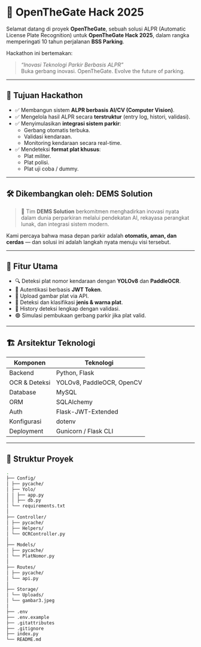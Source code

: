 # 🚗 OpenTheGate Hack 2025

Selamat datang di proyek **OpenTheGate**, sebuah solusi ALPR (Automatic License Plate Recognition) untuk **OpenTheGate Hack 2025**, dalam rangka memperingati 10 tahun perjalanan **BSS Parking**.

Hackathon ini bertemakan:

> _“Inovasi Teknologi Parkir Berbasis ALPR”_  
> Buka gerbang inovasi. OpenTheGate. Evolve the future of parking.

---

## 🎯 Tujuan Hackathon

- ✅ Membangun sistem **ALPR berbasis AI/CV (Computer Vision)**.
- ✅ Mengelola hasil ALPR secara **terstruktur** (entry log, histori, validasi).
- ✅ Menyimulasikan **integrasi sistem parkir**:
  - Gerbang otomatis terbuka.
  - Validasi kendaraan.
  - Monitoring kendaraan secara real-time.
- ✅ Mendeteksi **format plat khusus**:
  - Plat militer.
  - Plat polisi.
  - Plat uji coba / dummy.

---

## 🛠️ Dikembangkan oleh: **DEMS Solution**

> 🔧 Tim **DEMS Solution** berkomitmen menghadirkan inovasi nyata dalam dunia perparkiran melalui pendekatan AI, rekayasa perangkat lunak, dan integrasi sistem modern.

Kami percaya bahwa masa depan parkir adalah **otomatis, aman, dan cerdas** — dan solusi ini adalah langkah nyata menuju visi tersebut.

---

## 🚀 Fitur Utama

- 🔍 Deteksi plat nomor kendaraan dengan **YOLOv8** dan **PaddleOCR**.
- 🔐 Autentikasi berbasis **JWT Token**.
- 📸 Upload gambar plat via API.
- 🧠 Deteksi dan klasifikasi **jenis & warna plat**.
- 📜 History deteksi lengkap dengan validasi.
- 🟢 Simulasi pembukaan gerbang parkir jika plat valid.

---

## 🏗️ Arsitektur Teknologi

| Komponen      | Teknologi                 |
| ------------- | ------------------------- |
| Backend       | Python, Flask             |
| OCR & Deteksi | YOLOv8, PaddleOCR, OpenCV |
| Database      | MySQL                     |
| ORM           | SQLAlchemy                |
| Auth          | Flask-JWT-Extended        |
| Konfigurasi   | dotenv                    |
| Deployment    | Gunicorn / Flask CLI      |

---

## 📁 Struktur Proyek

```bash
.
├── Config/
│ ├── pycache/
│ ├── Yolo/
│ │ ├── app.py
│ │ ├── db.py
│ └── requirements.txt
│
├── Controller/
│ ├── pycache/
│ ├── Helpers/
│ └── OCRController.py
│
├── Models/
│ ├── pycache/
│ └── PlatNomor.py
│
├── Routes/
│ ├── pycache/
│ └── api.py
│
├── Storage/
│ └── Uploads/
│ └── gambar3.jpeg
│
├── .env
├── .env.example
├── .gitattributes
├── .gitignore
├── index.py
└── README.md
```
